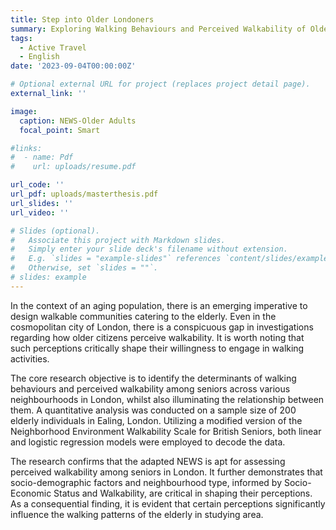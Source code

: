 ```yaml
---
title: Step into Older Londoners
summary: Exploring Walking Behaviours and Perceived Walkability of Older Adults in London
tags:
  - Active Travel
  - English
date: '2023-09-04T00:00:00Z'

# Optional external URL for project (replaces project detail page).
external_link: ''

image:
  caption: NEWS-Older Adults
  focal_point: Smart

#links:
#  - name: Pdf
#    url: uploads/resume.pdf

url_code: ''
url_pdf: uploads/masterthesis.pdf
url_slides: ''
url_video: ''

# Slides (optional).
#   Associate this project with Markdown slides.
#   Simply enter your slide deck's filename without extension.
#   E.g. `slides = "example-slides"` references `content/slides/example-slides.md`.
#   Otherwise, set `slides = ""`.
# slides: example
---
```


In the context of an aging population, there is an emerging imperative to design walkable communities catering to the elderly. Even in the cosmopolitan city of London, there is a conspicuous gap in investigations regarding how older citizens perceive walkability. It is worth noting that such perceptions critically shape their willingness to engage in walking activities.


The core research objective is to identify the determinants of walking behaviours and perceived walkability among seniors across various neighbourhoods in London, whilst also illuminating the relationship between them. A quantitative analysis was conducted on a sample size of 200 
elderly individuals in Ealing, London. Utilizing a modified version of the Neighborhood Environment Walkability Scale for British Seniors, both linear and logistic regression models were employed to decode the data.


The research confirms that the adapted NEWS is apt for assessing perceived walkability among seniors in London. It further demonstrates that socio-demographic factors and neighbourhood type, informed by Socio-Economic Status and Walkability, are critical in shaping their perceptions. As a consequential finding, it is evident that certain perceptions significantly influence the walking patterns of the elderly in studying area.
